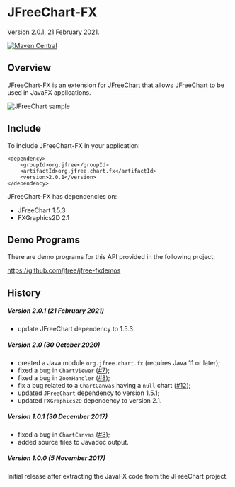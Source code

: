 JFreeChart-FX
=============

Version 2.0.1, 21 February 2021.

[![Maven Central](https://maven-badges.herokuapp.com/maven-central/org.jfree/org.jfree.chart.fx/badge.svg)](https://maven-badges.herokuapp.com/maven-central/org.jfree/org.jfree.chart.fx)

Overview
--------
JFreeChart-FX is an extension for [JFreeChart](https://github.com/jfree/jfreechart "JFreeChart Project Page at GitHub") 
that allows JFreeChart to be used in JavaFX applications.  

![JFreeChart sample](http://jfree.org/jfreechart/images/coffee_prices.png)


Include
-------
To include JFreeChart-FX in your application:

    <dependency>
        <groupId>org.jfree</groupId>
        <artifactId>org.jfree.chart.fx</artifactId>
        <version>2.0.1</version>
    </dependency>

JFreeChart-FX has dependencies on:

* JFreeChart 1.5.3
* FXGraphics2D 2.1


Demo Programs
-------------
There are demo programs for this API provided in the following project:

https://github.com/jfree/jfree-fxdemos


History
-------

##### Version 2.0.1 (21 February 2021)

- update JFreeChart dependency to 1.5.3.

##### Version 2.0 (30 October 2020)

- created a Java module `org.jfree.chart.fx` (requires Java 11 or later);
- fixed a bug in `ChartViewer` ([#7](https://github.com/jfree/jfreechart-fx/issues/7));
- fixed a bug in `ZoomHandler` ([#8](https://github.com/jfree/jfreechart-fx/issues/8));
- fix a bug related to a `ChartCanvas` having a `null` chart ([#12](https://github.com/jfree/jfreechart-fx/issues/12));
- updated `JFreeChart` dependency to version 1.5.1;
- updated `FXGraphics2D` dependency to version 2.1.

##### Version 1.0.1 (30 December 2017)

- fixed a bug in `ChartCanvas` ([#3](https://github.com/jfree/jfreechart-fx/issues/3));
- added source files to Javadoc output.

##### Version 1.0.0 (5 November 2017)

Initial release after extracting the JavaFX code from the JFreeChart project.
